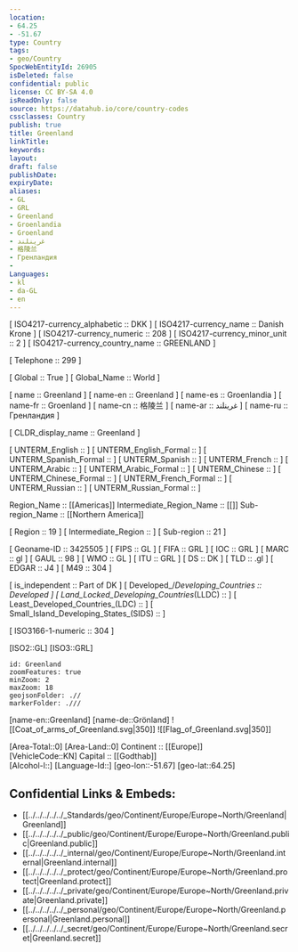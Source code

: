 ```yaml
---
location:
- 64.25
- -51.67
type: Country
tags:
- geo/Country
SpocWebEntityId: 26905
isDeleted: false
confidential: public
license: CC BY-SA 4.0
isReadOnly: false
source: https://datahub.io/core/country-codes
cssclasses: Country
publish: true
title: Greenland
linkTitle: 
keywords: 
layout: 
draft: false
publishDate: 
expiryDate: 
aliases:
- GL
- GRL
- Greenland
- Groenlandia
- Groenland
- غرينلند
- 格陵兰
- Гренландия
- 
Languages:
- kl
- da-GL
- en
---
```



[	ISO4217-currency_alphabetic	 :: DKK ] 
[	ISO4217-currency_name	 :: Danish Krone ] 
[	ISO4217-currency_numeric	 :: 208 ] 
[	ISO4217-currency_minor_unit	 :: 2 ] 
[	ISO4217-currency_country_name	 :: GREENLAND ] 

[	Telephone	 :: 299 ] 

[	Global	 :: True ] 
[	Global_Name	 :: World ] 

[	name	 :: Greenland ] 
[	name-en	 :: Greenland ] 
[	name-es	 :: Groenlandia ] 
[	name-fr	 :: Groenland ] 
[	name-cn	 :: 格陵兰 ] 
[	name-ar	 :: غرينلند ] 
[	name-ru	 :: Гренландия ] 

[	CLDR_display_name	 :: Greenland ] 

[	UNTERM_English	 ::  ] 
[	UNTERM_English_Formal	 ::  ] 
[	UNTERM_Spanish_Formal	 ::  ] 
[	UNTERM_Spanish	 ::  ] 
[	UNTERM_French	 ::  ] 
[	UNTERM_Arabic	 ::  ] 
[	UNTERM_Arabic_Formal	 ::  ] 
[	UNTERM_Chinese	 ::  ] 
[	UNTERM_Chinese_Formal	 ::  ] 
[	UNTERM_French_Formal	 ::  ] 
[	UNTERM_Russian	 ::  ] 
[	UNTERM_Russian_Formal	 ::  ] 

Region_Name ::  [[Americas]] 
Intermediate_Region_Name ::  [[]] 
Sub-region_Name ::  [[Northern America]] 

[	Region	 :: 19 ] 
[	Intermediate_Region	 ::  ] 
[	Sub-region	 :: 21 ] 

[	Geoname-ID	 :: 3425505 ] 
[	FIPS	 :: GL ] 
[	FIFA	 :: GRL ] 
[	IOC	 :: GRL ] 
[	MARC	 :: gl ] 
[	GAUL	 :: 98 ] 
[	WMO	 :: GL ] 
[	ITU	 :: GRL ] 
[	DS	 :: DK ] 
[	TLD	 :: .gl ] 
[	EDGAR	 :: J4 ] 
[	M49	 :: 304 ] 

[	is_independent	 :: Part of DK ] 
[	Developed_/_Developing_Countries	 :: Developed ] 
[	Land_Locked_Developing_Countries_(LLDC)	 ::  ] 
[	Least_Developed_Countries_(LDC)	 ::  ] 
[	Small_Island_Developing_States_(SIDS)	 ::  ] 

[	ISO3166-1-numeric	 :: 304 ] 



[ISO2::GL] 
[ISO3::GRL] 
```leaflet
id: Greenland
zoomFeatures: true 
minZoom: 2 
maxZoom: 18
geojsonFolder: .//
markerFolder: .///
```

[name-en::Greenland] 
[name-de::Grönland] 
![[Coat_of_arms_of_Greenland.svg|350]] 
![[Flag_of_Greenland.svg|350]] 

[Area-Total::0] 
[Area-Land::0] 
Continent :: [[Europe]]  
[VehicleCode::KN] 
Capital :: [[Godthab]]  
[Alcohol-l::] 
[Language-Id::] 
[geo-lon::-51.67] 
[geo-lat::64.25] 



## Confidential Links & Embeds: 
- [[../../../../../_Standards/geo/Continent/Europe/Europe~North/Greenland|Greenland]] 
- [[../../../../../_public/geo/Continent/Europe/Europe~North/Greenland.public|Greenland.public]] 
- [[../../../../../_internal/geo/Continent/Europe/Europe~North/Greenland.internal|Greenland.internal]] 
- [[../../../../../_protect/geo/Continent/Europe/Europe~North/Greenland.protect|Greenland.protect]] 
- [[../../../../../_private/geo/Continent/Europe/Europe~North/Greenland.private|Greenland.private]] 
- [[../../../../../_personal/geo/Continent/Europe/Europe~North/Greenland.personal|Greenland.personal]] 
- [[../../../../../_secret/geo/Continent/Europe/Europe~North/Greenland.secret|Greenland.secret]] 
